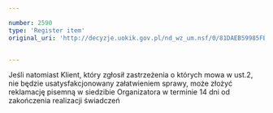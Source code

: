 ```yaml
---

number: 2590
type: 'Register item'
original_uri: 'http://decyzje.uokik.gov.pl/nd_wz_um.nsf/0/81DAEB59985FBB54C125791E003A64FD?OpenDocument'


---
```


Jeśli natomiast Klient, który zgłosił zastrzeżenia o których mowa w ust.2, nie będzie usatysfakcjonowany załatwieniem sprawy, może złożyć reklamację pisemną w siedzibie Organizatora w terminie 14 dni od zakończenia realizacji świadczeń
